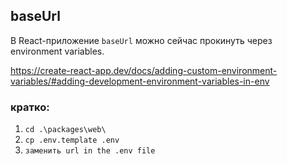 ## baseUrl

В React-приложение `baseUrl` можно сейчас прокинуть через environment variables.

https://create-react-app.dev/docs/adding-custom-environment-variables/#adding-development-environment-variables-in-env


### кратко:

1. `cd .\packages\web\`
2. `cp .env.template .env`
3. `заменить url in the .env file`